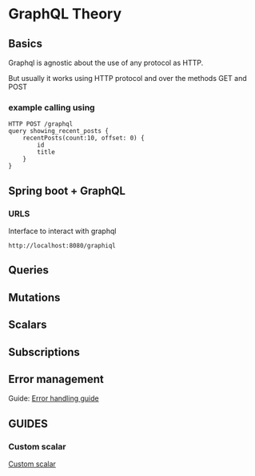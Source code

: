 # GraphQL Theory

## Basics

Graphql is agnostic about the use of any protocol as HTTP.

But usually it works using HTTP protocol and over the methods GET and POST

### example calling using

``` http request
HTTP POST /graphql
query showing_recent_posts {
    recentPosts(count:10, offset: 0) {
        id
        title
    }
}
```

## Spring boot + GraphQL

### URLS

Interface to interact with graphql
```
http://localhost:8080/graphiql
```

## Queries

## Mutations

## Scalars

## Subscriptions



## Error management

Guide: [Error handling guide](https://www.baeldung.com/spring-graphql-error-handling)

## GUIDES

### Custom scalar

[Custom scalar](https://www.danvega.dev/blog/graphql-custom-scalars)

